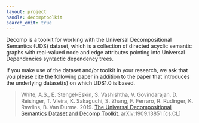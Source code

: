 ```yaml
---
layout: project
handle: decomptoolkit
search_omit: true
---
```


Decomp is a toolkit for working with the Universal Decompositional Semantics (UDS) dataset, which is a collection of directed acyclic semantic graphs with real-valued node and edge attributes pointing into Universal Dependencies syntactic dependency trees.

If you make use of the dataset and/or toolkit in your research, we ask that you please cite the following paper in addition to the paper that introduces the underlying dataset(s) on which UDS1.0 is based.

> White, A.S., E. Stengel-Eskin, S. Vashishtha, V. Govindarajan, D. Reisinger, T. Vieira, K. Sakaguchi, S. Zhang, F. Ferraro, R. Rudinger, K. Rawlins, B. Van Durme. 2019. [The Universal Decompositional Semantics Dataset and Decomp Toolkit](https://arxiv.org/abs/1909.13851). arXiv:1909.13851 [cs.CL]
